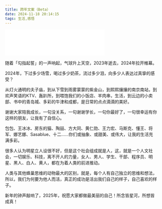```yaml
---
title: 跨年文案（Beta）
date: 2024-11-18 20:14:15
tags: 生活,感悟
---
```

<iframe frameborder="no" border="0" marginwidth="0" marginheight="0" width=330 height=86 src="//music.163.com/outchain/player?type=2&id=2114127834&auto=1&height=66"></iframe>

随着「勾指起誓」的一声响起，气球升上天空，2023年逝去，2024年拉开帷幕。

2024年，下过多少场雪，喝过多少奶茶，流过多少泪，向多少人表达过真挚的感受？

从灯火通明的夫子庙，到从下雪到雨雾蒙蒙的紫金山，到熙熙攘攘的南京南站，到欢声笑语的KTV、轰趴所，到喂饱我们的小饭店、羊肉串，生活，到云边的小卖部、书中的青岛城、多彩的牛津和成都，是日常的点点滴滴的美好。
    
谢谢大家陪我成长，一句没关系，一句谢谢学长，一句你最好了，一句很幸运有你这样的朋友，让我有了自信心。
    
包包、王冰冰、房东的猫、陶喆、方大同、黄仁勋、王力宏、马斯克、懂王、将军、娜艺娜、Sasablue、十二......你们或抽象、或甜美、或伟大，让我的生活充满多彩。
    
很多人认为明星立人设很不好，但是这个社会组成就是人，这，就是一个人文社会，一切娱乐、科技，离不开人的力量，女人、男人、学生、干部、程序员、明星、黑人、白人、黄人，都在为着人类的前进推动。
    
人类与其他蜂巢思维的动物最大的区别，就是，每个人有自己独立的思维和想法，所以，我们为何要为他人而活，真正的成功是活出我们自己的样子，自己喜欢的样子。
    
新年的钟声敲响了，2025年，祝愿大家都做最美丽的自己！所念皆星河，所想皆成真！


    
    
   
    